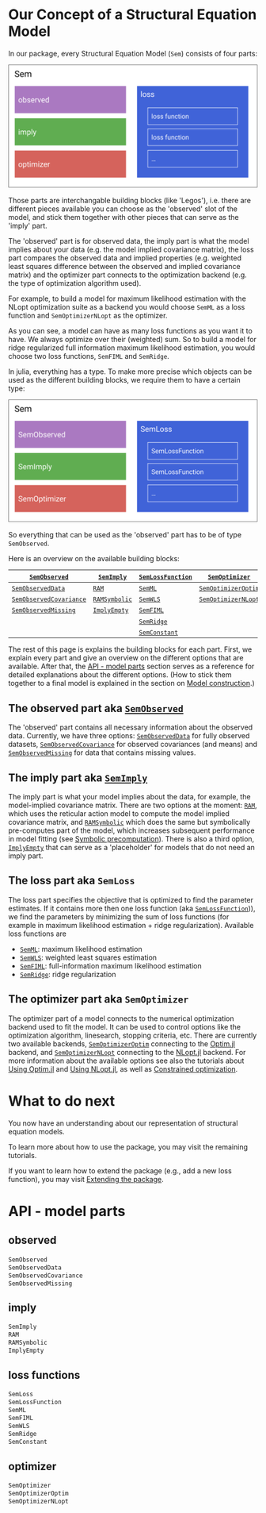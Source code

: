 # Our Concept of a Structural Equation Model

In our package, every Structural Equation Model (`Sem`) consists of four parts:

![SEM concept](../assets/concept.svg)

Those parts are interchangable building blocks (like 'Legos'), i.e. there are different pieces available you can choose as the 'observed' slot of the model, and stick them together with other pieces that can serve as the 'imply' part.

The 'observed' part is for observed data, the imply part is what the model implies about your data (e.g. the model implied covariance matrix), the loss part compares the observed data and implied properties (e.g. weighted least squares difference between the observed and implied covariance matrix) and the optimizer part connects to the optimization backend (e.g. the type of optimization algorithm used).

For example, to build a model for maximum likelihood estimation with the NLopt optimization suite as a backend you would choose `SemML` as a loss function and `SemOptimizerNLopt` as the optimizer.

As you can see, a model can have as many loss functions as you want it to have. We always optimize over their (weighted) sum. So to build a model for ridge regularized full information maximum likelihood estimation, you would choose two loss functions, `SemFIML` and `SemRidge`.

In julia, everything has a type. To make more precise which objects can be used as the different building blocks, we require them to have a certain type:

![SEM concept typed](../assets/concept_typed.svg)

So everything that can be used as the 'observed' part has to be of type `SemObserved`.

Here is an overview on the available building blocks:

|[`SemObserved`](@ref)            | [`SemImply`](@ref)    | [`SemLossFunction`](@ref) | [`SemOptimizer`](@ref)        |
|---------------------------------|-----------------------|---------------------------|-------------------------------|
| [`SemObservedData`](@ref)       | [`RAM`](@ref)         | [`SemML`](@ref)           | [`SemOptimizerOptim`](@ref)   |
| [`SemObservedCovariance`](@ref) | [`RAMSymbolic`](@ref) | [`SemWLS`](@ref)          | [`SemOptimizerNLopt`](@ref)   |
| [`SemObservedMissing`](@ref)    | [`ImplyEmpty`](@ref)  | [`SemFIML`](@ref)         |                               |
|                                 |                       | [`SemRidge`](@ref)        |                               |   
|                                 |                       | [`SemConstant`](@ref)     |                               |   

The rest of this page is explains the building blocks for each part. First, we explain every part and give an overview on the different options that are available. After that, the [API - model parts](@ref) section serves as a reference for detailed explanations about the different options.
(How to stick them together to a final model is explained in the section on [Model construction](@ref).)

## The observed part aka [`SemObserved`](@ref)

The 'observed' part contains all necessary information about the observed data. Currently, we have three options: [`SemObservedData`](@ref) for fully observed datasets, [`SemObservedCovariance`](@ref) for observed covariances (and means) and [`SemObservedMissing`](@ref) for data that contains missing values.

## The imply part aka [`SemImply`](@ref)
The imply part is what your model implies about the data, for example, the model-implied covariance matrix. 
There are two options at the moment: [`RAM`](@ref), which uses the reticular action model to compute the model implied covariance matrix, and [`RAMSymbolic`](@ref) which does the same but symbolically pre-computes part of the model, which increases subsequent performance in model fitting (see [Symbolic precomputation](@ref)). There is also a third option, [`ImplyEmpty`](@ref) that can serve as a 'placeholder' for models that do not need an imply part.

## The loss part aka `SemLoss`
The loss part specifies the objective that is optimized to find the parameter estimates.
If it contains more then one loss function (aka [`SemLossFunction`](@ref))), we find the parameters by minimizing the sum of loss functions (for example in maximum likelihood estimation + ridge regularization).
Available loss functions are
- [`SemML`](@ref): maximum likelihood estimation
- [`SemWLS`](@ref): weighted least squares estimation
- [`SemFIML`](@ref): full-information maximum likelihood estimation
- [`SemRidge`](@ref): ridge regularization

## The optimizer part aka `SemOptimizer`
The optimizer part of a model connects to the numerical optimization backend used to fit the model. 
It can be used to control options like the optimization algorithm, linesearch, stopping criteria, etc. 
There are currently two available backends, [`SemOptimizerOptim`](@ref) connecting to the [Optim.jl](https://github.com/JuliaNLSolvers/Optim.jl) backend, and [`SemOptimizerNLopt`](@ref) connecting to the [NLopt.jl](https://github.com/JuliaOpt/NLopt.jl) backend.
For more information about the available options see also the tutorials about [Using Optim.jl](@ref) and [Using NLopt.jl](@ref), as well as [Constrained optimization](@ref).

# What to do next

You now have an understanding about our representation of structural equation models.

To learn more about how to use the package, you may visit the remaining tutorials.

If you want to learn how to extend the package (e.g., add a new loss function), you may visit [Extending the package](@ref).

# API - model parts

## observed

```@docs
SemObserved
SemObservedData
SemObservedCovariance
SemObservedMissing
```

## imply

```@docs
SemImply
RAM
RAMSymbolic
ImplyEmpty
```

## loss functions

```@docs
SemLoss
SemLossFunction
SemML
SemFIML
SemWLS
SemRidge
SemConstant
```

## optimizer

```@docs
SemOptimizer
SemOptimizerOptim
SemOptimizerNLopt
```